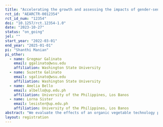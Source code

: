 ```yaml
---
title: "Accelerating the growth and assessing the impacts of gender-sensitive and technology enhanced organic vegetable production in the province of Laguna"
rct_id: "AEARCTR-0012354"
rct_id_num: "12354"
doi: "10.1257/rct.12354-1.0"
date: "2023-10-27"
status: "on_going"
jel: ""
start_year: "2022-03-01"
end_year: "2025-01-01"
pi: "Shanthi Manian"
pi_other:
  - name: Gregmar Galinato
    email: ggalinato@wsu.edu
    affiliation: Washington State University
  - name: Suzette Galinato
    email: sgalinato@wsu.edu
    affiliation: Washington State University
  - name: Amelia Bello
    email: albello@up.edu.ph
    affiliation: University of the Philippines, Los Banos
  - name: Lorna Sister
    email: lesister@up.edu.ph
    affiliation: University of the Philippines, Los Banos
abstract: "We evaluate the effects of an organic vegetable technology promotion program on farm household wellbeing in the Philippines. Our study site is in the province of Laguna where there are a significant number of vegetable farmers working in small to medium-sized land areas. Recent organic vegetable technologies developed by the Philippine Council for Agriculture, Aquatic and Natural Resources Research and Development will be marketed to vegetable growers. To determine the potential effect of adoption of these organic vegetable technologies, we conduct a randomized controlled trial on a set of potential farmers that may use the technology to switch from inorganic to organic farming. In addition, we explore whether women's status in the household influences adoption or treatment effects of the technology."
layout: registration
---
```


